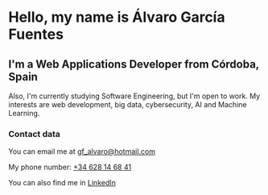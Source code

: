 # Hello, my name is Álvaro García Fuentes

## I'm a Web Applications Developer from Córdoba, Spain
Also, I'm currently studying Software Engineering, but I'm open to work.
My interests are web development, big data, cybersecurity, AI and Machine Learning.

### Contact data

You can email me at [gf_alvaro@hotmail.com](gf_alvaro@hotmail.com)

My phone number: [+34 628 14 68 41](+34628146841)

You can also find me in [LinkedIn](https://es.linkedin.com/in/%C3%A1lvaro-garc%C3%ADa-fuentes-199276158)
